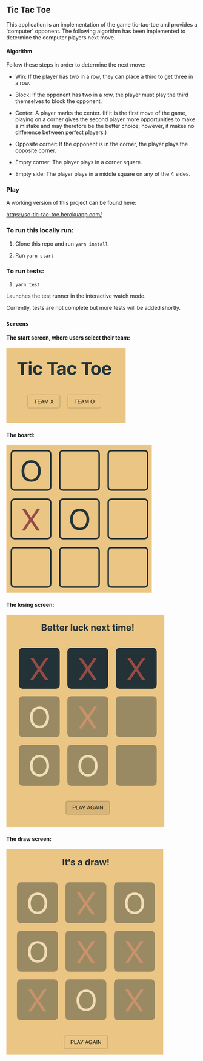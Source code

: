 ## Tic Tac Toe

This application is an implementation of the game tic-tac-toe and provides a 'computer' opponent.
The following algorithm has been implemented to determine the computer players next move.

#### Algorithm

Follow these steps in order to determine the next move: 

* Win: If the player has two in a row, they can place a third to get three in a row.

* Block: If the opponent has two in a row, the player must play the third themselves to block the opponent.

* Center: A player marks the center. (If it is the first move of the game, playing on a corner gives the second player more opportunities to make a mistake and may therefore be the better choice; however, it makes no difference between perfect players.)

* Opposite corner: If the opponent is in the corner, the player plays the opposite corner.

* Empty corner: The player plays in a corner square.

* Empty side: The player plays in a middle square on any of the 4 sides.

### Play

A working version of this project can be found here:

https://sc-tic-tac-toe.herokuapp.com/

### To run this locally run: 

1. Clone this repo and run `yarn install`

2. Run `yarn start` 

### To run tests:

1. `yarn test`

Launches the test runner in the interactive watch mode.<br>

Currently, tests are not complete but more tests will be added shortly.

### `Screens`
#### The start screen, where users select their team:
![picture](readme_images/start.png)

#### The board:
![picture](readme_images/board.png)

#### The losing screen:

![picture](readme_images/losing_screen.png)

#### The draw screen:

![picture](readme_images/draw.png)

